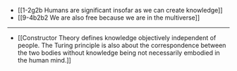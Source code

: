 - [[1-2g2b Humans are significant insofar as we can create knowledge]]
- [[9-4b2b2 We are also free because we are in the multiverse]]
---
- [[Constructor Theory defines knowledge objectively independent of people. The Turing principle is also about the correspondence between the two bodies without knowledge being not necessarily embodied in the human mind.]]
